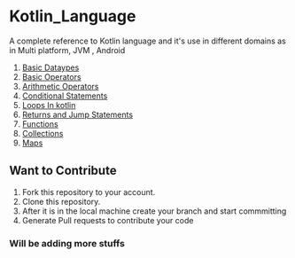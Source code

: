 # Kotlin_Language
A complete reference to Kotlin language and it's use in different domains as in Multi platform, JVM , Android
1. [Basic Dataypes](https://github.com/PrajjawalBanati/Kotlin_Language/blob/master/Basics/src/Type_Conversion.kt)
2. [Basic Operators](https://github.com/PrajjawalBanati/Kotlin_Language/blob/master/Basics/src/Operators.kt)
3. [Arithmetic Operators](https://github.com/PrajjawalBanati/Kotlin_Language/blob/master/Calculator/src/Calculator.kt)
4. [Conditional Statements](https://github.com/PrajjawalBanati/Kotlin_Language/blob/master/Conditional_Statements/src/Conditional_statements.kt)
5. [Loops In kotlin](https://github.com/PrajjawalBanati/Kotlin_Language/blob/master/Loops/src/Loops.kt)
6. [Returns and Jump Statements](https://github.com/PrajjawalBanati/Kotlin_Language/blob/master/Return_and_Jumps/src/return.kt)
7. [Functions](Function/BasicFunctions.kt)
8. [Collections](Collections/Lists.kt)
9. [Maps](Maps/Maps.kt)
## Want to Contribute
1. Fork this repository to your account.
2. Clone this repository.
3. After it is in the local machine create your branch and start commmitting
4. Generate Pull requests to contribute your code

### Will be adding more stuffs
